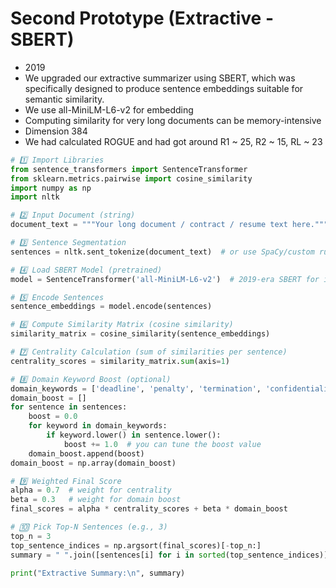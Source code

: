 # Second Prototype (Extractive - SBERT)

* 2019
* We upgraded our extractive summarizer using SBERT, which was specifically designed to produce sentence embeddings suitable for semantic similarity.
* &#x20;We use all-MiniLM-L6-v2 for embedding
* Computing similarity for very long documents can be memory-intensive
* Dimension 384
* We had calculated ROGUE and had got around R1 \~ 25, R2 \~ 15, RL \~ 23

```python
# 1️⃣ Import Libraries
from sentence_transformers import SentenceTransformer
from sklearn.metrics.pairwise import cosine_similarity
import numpy as np
import nltk

# 2️⃣ Input Document (string)
document_text = """Your long document / contract / resume text here."""

# 3️⃣ Sentence Segmentation
sentences = nltk.sent_tokenize(document_text)  # or use SpaCy/custom rules

# 4️⃣ Load SBERT Model (pretrained)
model = SentenceTransformer('all-MiniLM-L6-v2')  # 2019-era SBERT for interview story

# 5️⃣ Encode Sentences
sentence_embeddings = model.encode(sentences)

# 6️⃣ Compute Similarity Matrix (cosine similarity)
similarity_matrix = cosine_similarity(sentence_embeddings)

# 7️⃣ Centrality Calculation (sum of similarities per sentence)
centrality_scores = similarity_matrix.sum(axis=1)

# 8️⃣ Domain Keyword Boost (optional)
domain_keywords = ['deadline', 'penalty', 'termination', 'confidentiality']
domain_boost = []
for sentence in sentences:
    boost = 0.0
    for keyword in domain_keywords:
        if keyword.lower() in sentence.lower():
            boost += 1.0  # you can tune the boost value
    domain_boost.append(boost)
domain_boost = np.array(domain_boost)

# 9️⃣ Weighted Final Score
alpha = 0.7  # weight for centrality
beta = 0.3   # weight for domain boost
final_scores = alpha * centrality_scores + beta * domain_boost

# 🔟 Pick Top-N Sentences (e.g., 3)
top_n = 3
top_sentence_indices = np.argsort(final_scores)[-top_n:]
summary = " ".join([sentences[i] for i in sorted(top_sentence_indices)])

print("Extractive Summary:\n", summary)

```
